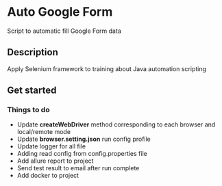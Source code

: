 # Auto Google Form

Script to automatic fill Google Form data

## Description

Apply Selenium framework to training about Java automation scripting

## Get started

### Things to do

- Update **createWebDriver** method corresponding to each browser and local/remote mode 
- Update **browser.setting.json** run config profile
- Update logger for all file
- Adding read config from config.properties file
- Add allure report to project
- Send test result to email after run complete
- Add docker to project